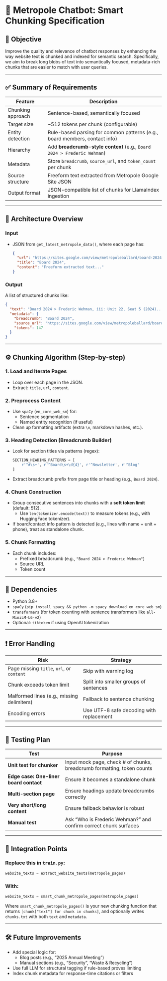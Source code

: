 # 🧠 Metropole Chatbot: Smart Chunking Specification

## 📌 Objective

Improve the quality and relevance of chatbot responses by enhancing the way website text is chunked and indexed for semantic search. Specifically, we aim to break long blobs of text into semantically focused, metadata-rich chunks that are easier to match with user queries.

---

## ✅ Summary of Requirements

| Feature | Description |
|--------|-------------|
| Chunking approach | Sentence-based, semantically focused |
| Target size | ~512 tokens per chunk (configurable) |
| Entity detection | Rule-based parsing for common patterns (e.g., board members, contact info) |
| Hierarchy | Add **breadcrumb-style context** (e.g., `Board 2024 > Frederic Wehman`) |
| Metadata | Store `breadcrumb`, `source_url`, and `token_count` per chunk |
| Source structure | Freeform text extracted from Metropole Google Site JSON |
| Output format | JSON-compatible list of chunks for LlamaIndex ingestion |

---

## 🧱 Architecture Overview

### Input
- JSON from `get_latest_metropole_data()`, where each page has:
  ```json
  {
    "url": "https://sites.google.com/view/metropoleballard/board-2024",
    "title": "Board 2024",
    "content": "Freeform extracted text..."
  }
  ```

### Output
A list of structured chunks like:
```json
{
  "text": "Board 2024 > Frederic Wehman, iii: Unit 22, Seat 5 (2024)...",
  "metadata": {
    "breadcrumb": "Board 2024",
    "source_url": "https://sites.google.com/view/metropoleballard/board-2024",
    "tokens": 147
  }
}
```

---

## ⚙️ Chunking Algorithm (Step-by-step)

### 1. Load and Iterate Pages
- Loop over each page in the JSON.
- Extract: `title`, `url`, `content`.

### 2. Preprocess Content
- Use `spaCy` (`en_core_web_sm`) for:
  - Sentence segmentation
  - Named entity recognition (if useful)
- Clean up formatting artifacts (extra `\n`, markdown hashes, etc.).

### 3. Heading Detection (Breadcrumb Builder)
- Look for section titles via patterns (regex):
  ```python
  SECTION_HEADING_PATTERNS = [
      r'^#\s+', r'^Board\s+\d{4}', r'^Newsletter', r'^Blog'
  ]
  ```
- Extract breadcrumb prefix from page title or heading (e.g., `Board 2024`).

### 4. Chunk Construction
- Group consecutive sentences into chunks with a **soft token limit** (default: 512).
  - Use `len(tokenizer.encode(text))` to measure tokens (e.g., with HuggingFace tokenizer).
- If board/contact info pattern is detected (e.g., lines with name + unit + phone), treat as standalone chunk.

### 5. Chunk Formatting
- Each chunk includes:
  - Prefixed breadcrumb (e.g., `"Board 2024 > Frederic Wehman"`)
  - Source URL
  - Token count

---

## 🧰 Dependencies

- Python 3.8+
- `spaCy` (`pip install spacy && python -m spacy download en_core_web_sm`)
- `transformers` (for token counting with sentence transformers like `all-MiniLM-L6-v2`)
- Optional: `tiktoken` if using OpenAI tokenization

---

## ❗ Error Handling

| Risk | Strategy |
|------|----------|
| Page missing `title`, `url`, or `content` | Skip with warning log |
| Chunk exceeds token limit | Split into smaller groups of sentences |
| Malformed lines (e.g., missing delimiters) | Fallback to sentence chunking |
| Encoding errors | Use UTF-8 safe decoding with replacement |

---

## 🧪 Testing Plan

| Test | Purpose |
|------|---------|
| **Unit test for chunker** | Input mock page, check # of chunks, breadcrumb formatting, token counts |
| **Edge case: One-liner board contact** | Ensure it becomes a standalone chunk |
| **Multi-section page** | Ensure headings update breadcrumbs correctly |
| **Very short/long content** | Ensure fallback behavior is robust |
| **Manual test** | Ask “Who is Frederic Wehman?” and confirm correct chunk surfaces |

---

## 🧩 Integration Points

### Replace this in `train.py`:
```python
website_texts = extract_website_texts(metropole_pages)
```

### With:
```python
website_texts = smart_chunk_metropole_pages(metropole_pages)
```

Where `smart_chunk_metropole_pages()` is your new chunking function that returns `[chunk["text"] for chunk in chunks]`, and optionally writes `chunks.txt` with both `text` and `metadata`.

---

## 🛠️ Future Improvements

- Add special logic for:
  - Blog posts (e.g., “2025 Annual Meeting”)
  - Manual sections (e.g., “Security”, “Waste & Recycling”)
- Use full LLM for structural tagging if rule-based proves limiting
- Index chunk metadata for response-time citations or filters